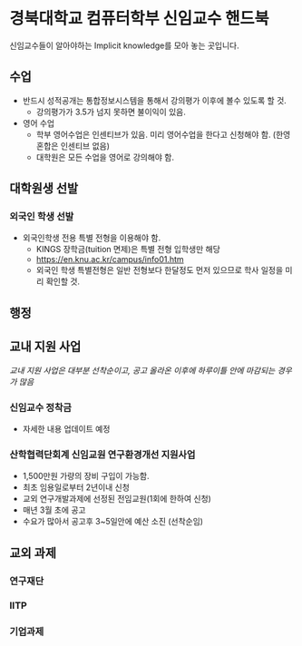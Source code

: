 # 경북대학교 컴퓨터학부 신임교수 핸드북

신임교수들이 알아야하는 Implicit knowledge를 모아 놓는 곳입니다.


## 수업

- 반드시 성적공개는 통합정보시스템을 통해서 강의평가 이후에 볼수 있도록 할 것.
  * 강의평가가 3.5가 넘지 못하면 불이익이 있음.
- 영어 수업
  * 학부 영어수업은 인센티브가 있음. 미리 영어수업을 한다고 신청해야 함. (한영 혼합은 인센티브 없음)
  * 대학원은 모든 수업을 영어로 강의해야 함.


## 대학원생 선발

### 외국인 학생 선발

- 외국인학생 전용 특별 전형을 이용해야 함.
   * KINGS 장학금(tuition 면제)은 특별 전형 입학생만 해당
   * https://en.knu.ac.kr/campus/info01.htm
   * 외국인 학생 특별전형은 일반 전형보다 한달정도 먼저 있으므로 학사 일정을 미리 확인할 것.


## 행정


## 교내 지원 사업

*교내 지원 사업은 대부분 선착순이고, 공고 올라온 이후에 하루이틀 안에 마감되는 경우가 많음*

### 신임교수 정착금
   - 자세한 내용 업데이트 예정

### 산학협력단회계 신임교원 연구환경개선 지원사업
   * 1,500만원 가량의 장비 구입이 가능함.
   * 최초 임용일로부터 2년이내 신청
   * 교외 연구개발과제에 선정된 전임교원(1회에 한하여 신청)
   * 매년 3월 초에 공고
   * 수요가 많아서 공고후 3~5일안에 예산 소진 (선착순임)


## 교외 과제

### 연구재단

### IITP

### 기업과제
